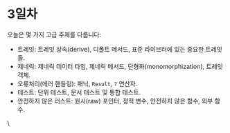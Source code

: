 # 3일차

오늘은 몇 가지 고급 주제를 다룹니다:

* 트레잇: 트레잇 상속(derive), 디폴트 메서드, 표준 라이브러에 있는 중요한 트레잇들.
* 제네릭: 제네릭 데이터 타입, 제네릭 메서드, 단형화(monomorphization), 트레잇 객체.
* 오류처리(에러 핸들링): 패닉, `Result`, `?` 연산자.
* 테스트: 단위 테스트, 문서 테스트 및 통합 테스트.
* 안전하지 않은 러스트: 원시(raw) 포인터, 정적 변수, 안전하지 않은 함수, 외부 함수.

\
